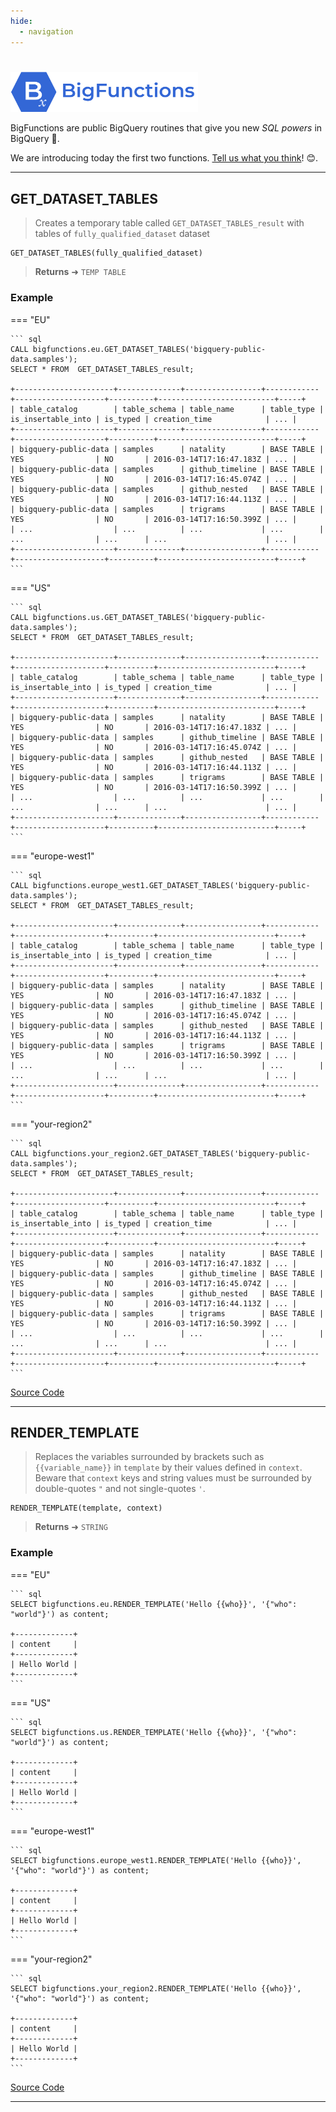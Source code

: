 ```yaml
---
hide:
  - navigation
---
```


#
<img src="../assets/logo_and_name.png" alt="drawing" width="300"/>

BigFunctions are public BigQuery routines that give you new *SQL powers* in BigQuery 💪.

We are introducing today the first two functions. [Tell us what you think](https://github.com/unytics/bigfunctions/discussions)! 😊.

---


## GET_DATASET_TABLES

> Creates a temporary table called `GET_DATASET_TABLES_result` with tables of `fully_qualified_dataset` dataset
```
GET_DATASET_TABLES(fully_qualified_dataset)
```
> **Returns** ➜ `TEMP TABLE`

<h3>Example</h3>


=== "EU"

    ``` sql
    CALL bigfunctions.eu.GET_DATASET_TABLES('bigquery-public-data.samples');
    SELECT * FROM  GET_DATASET_TABLES_result;
    
    +----------------------+--------------+-----------------+------------+--------------------+----------+--------------------------+-----+
    | table_catalog        | table_schema | table_name      | table_type | is_insertable_into | is_typed | creation_time            | ... |
    +----------------------+--------------+-----------------+------------+--------------------+----------+--------------------------+-----+
    | bigquery-public-data | samples      | natality        | BASE TABLE | YES                | NO       | 2016-03-14T17:16:47.183Z | ... |
    | bigquery-public-data | samples      | github_timeline | BASE TABLE | YES                | NO       | 2016-03-14T17:16:45.074Z | ... |
    | bigquery-public-data | samples      | github_nested   | BASE TABLE | YES                | NO       | 2016-03-14T17:16:44.113Z | ... |
    | bigquery-public-data | samples      | trigrams        | BASE TABLE | YES                | NO       | 2016-03-14T17:16:50.399Z | ... |
    | ...                  | ...          | ...             | ...        | ...                | ...      | ...                      | ... |
    +----------------------+--------------+-----------------+------------+--------------------+----------+--------------------------+-----+
    ```

=== "US"

    ``` sql
    CALL bigfunctions.us.GET_DATASET_TABLES('bigquery-public-data.samples');
    SELECT * FROM  GET_DATASET_TABLES_result;
    
    +----------------------+--------------+-----------------+------------+--------------------+----------+--------------------------+-----+
    | table_catalog        | table_schema | table_name      | table_type | is_insertable_into | is_typed | creation_time            | ... |
    +----------------------+--------------+-----------------+------------+--------------------+----------+--------------------------+-----+
    | bigquery-public-data | samples      | natality        | BASE TABLE | YES                | NO       | 2016-03-14T17:16:47.183Z | ... |
    | bigquery-public-data | samples      | github_timeline | BASE TABLE | YES                | NO       | 2016-03-14T17:16:45.074Z | ... |
    | bigquery-public-data | samples      | github_nested   | BASE TABLE | YES                | NO       | 2016-03-14T17:16:44.113Z | ... |
    | bigquery-public-data | samples      | trigrams        | BASE TABLE | YES                | NO       | 2016-03-14T17:16:50.399Z | ... |
    | ...                  | ...          | ...             | ...        | ...                | ...      | ...                      | ... |
    +----------------------+--------------+-----------------+------------+--------------------+----------+--------------------------+-----+
    ```

=== "europe-west1"

    ``` sql
    CALL bigfunctions.europe_west1.GET_DATASET_TABLES('bigquery-public-data.samples');
    SELECT * FROM  GET_DATASET_TABLES_result;
    
    +----------------------+--------------+-----------------+------------+--------------------+----------+--------------------------+-----+
    | table_catalog        | table_schema | table_name      | table_type | is_insertable_into | is_typed | creation_time            | ... |
    +----------------------+--------------+-----------------+------------+--------------------+----------+--------------------------+-----+
    | bigquery-public-data | samples      | natality        | BASE TABLE | YES                | NO       | 2016-03-14T17:16:47.183Z | ... |
    | bigquery-public-data | samples      | github_timeline | BASE TABLE | YES                | NO       | 2016-03-14T17:16:45.074Z | ... |
    | bigquery-public-data | samples      | github_nested   | BASE TABLE | YES                | NO       | 2016-03-14T17:16:44.113Z | ... |
    | bigquery-public-data | samples      | trigrams        | BASE TABLE | YES                | NO       | 2016-03-14T17:16:50.399Z | ... |
    | ...                  | ...          | ...             | ...        | ...                | ...      | ...                      | ... |
    +----------------------+--------------+-----------------+------------+--------------------+----------+--------------------------+-----+
    ```

=== "your-region2"

    ``` sql
    CALL bigfunctions.your_region2.GET_DATASET_TABLES('bigquery-public-data.samples');
    SELECT * FROM  GET_DATASET_TABLES_result;
    
    +----------------------+--------------+-----------------+------------+--------------------+----------+--------------------------+-----+
    | table_catalog        | table_schema | table_name      | table_type | is_insertable_into | is_typed | creation_time            | ... |
    +----------------------+--------------+-----------------+------------+--------------------+----------+--------------------------+-----+
    | bigquery-public-data | samples      | natality        | BASE TABLE | YES                | NO       | 2016-03-14T17:16:47.183Z | ... |
    | bigquery-public-data | samples      | github_timeline | BASE TABLE | YES                | NO       | 2016-03-14T17:16:45.074Z | ... |
    | bigquery-public-data | samples      | github_nested   | BASE TABLE | YES                | NO       | 2016-03-14T17:16:44.113Z | ... |
    | bigquery-public-data | samples      | trigrams        | BASE TABLE | YES                | NO       | 2016-03-14T17:16:50.399Z | ... |
    | ...                  | ...          | ...             | ...        | ...                | ...      | ...                      | ... |
    +----------------------+--------------+-----------------+------------+--------------------+----------+--------------------------+-----+
    ```


<a href="https://github.com/unytics/bigfunctions/blob/main/bigfunctions/GET_DATASET_TABLES.yaml" target="_blank">Source Code</a>

---




## RENDER_TEMPLATE

> Replaces the variables surrounded by brackets such as `{{variable_name}}` in `template` by their values defined in `context`.
> Beware that `context` keys and string values must be surrounded by double-quotes `"` and not single-quotes `'`.
```
RENDER_TEMPLATE(template, context)
```
> **Returns** ➜ `STRING`

<h3>Example</h3>


=== "EU"

    ``` sql
    SELECT bigfunctions.eu.RENDER_TEMPLATE('Hello {{who}}', '{"who": "world"}') as content;
    
    +-------------+
    | content     |
    +-------------+
    | Hello World |
    +-------------+
    ```

=== "US"

    ``` sql
    SELECT bigfunctions.us.RENDER_TEMPLATE('Hello {{who}}', '{"who": "world"}') as content;
    
    +-------------+
    | content     |
    +-------------+
    | Hello World |
    +-------------+
    ```

=== "europe-west1"

    ``` sql
    SELECT bigfunctions.europe_west1.RENDER_TEMPLATE('Hello {{who}}', '{"who": "world"}') as content;
    
    +-------------+
    | content     |
    +-------------+
    | Hello World |
    +-------------+
    ```

=== "your-region2"

    ``` sql
    SELECT bigfunctions.your_region2.RENDER_TEMPLATE('Hello {{who}}', '{"who": "world"}') as content;
    
    +-------------+
    | content     |
    +-------------+
    | Hello World |
    +-------------+
    ```


<a href="https://github.com/unytics/bigfunctions/blob/main/bigfunctions/RENDER_TEMPLATE.yaml" target="_blank">Source Code</a>

---

